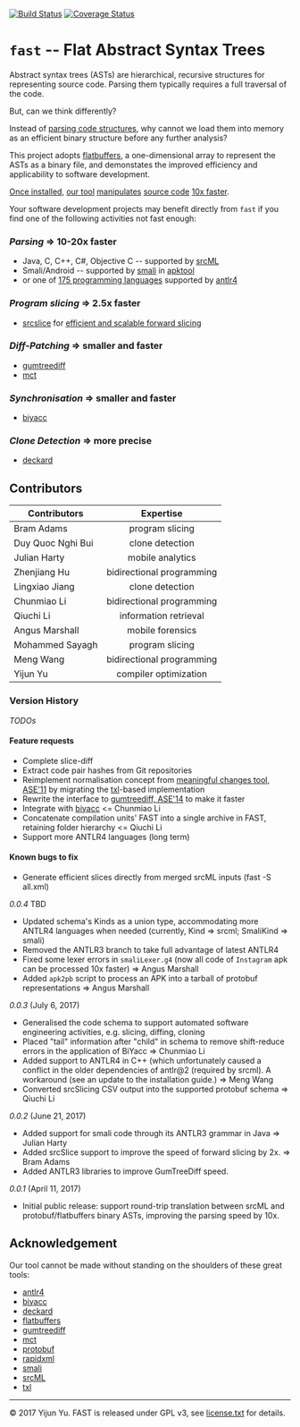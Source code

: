 [![Build Status](https://travis-ci.org/yijunyu/fast.svg?branch=master)](https://travis-ci.org/yijunyu/fast)
[![Coverage Status](https://coveralls.io/repos/github/yijunyu/fast/badge.svg?branch=master)](https://coveralls.io/github/yijunyu/fast?branch=master)

# `fast` -- Flat Abstract Syntax Trees

Abstract syntax trees (ASTs) are hierarchical, recursive structures for
representing source code.  Parsing them typically requires a full traversal of
the code.  

But, can we think differently?

Instead of [parsing code structures](doc/architecture.md), why cannot we load
them into memory as an efficient binary structure before any further analysis? 

This project adopts [flatbuffers](https://github.com/google/flatbuffers), a one-dimensional array to represent the ASTs
as a binary file, and demonstates the improved efficiency and applicability to
software development.

[Once installed](doc/installation.md), [our tool](doc/options.md)
[manipulates](doc/usage.md) [source code](doc/example.md) [10x
faster](doc/performance.md). 

Your software development projects may benefit directly from `fast` if you find
one of the following activities not fast enough:

### *Parsing* => 10-20x faster
* Java, C, C++, C#, Objective C -- supported by [srcML](http://www.srcml.org/)
* Smali/Android -- supported by [smali](https://github.com/JesusFreke/smali) in [apktool](https://ibotpeaches.github.io/Apktool)
* or one of [175 programming languages](https://github.com/antlr/grammars-v4) supported by [antlr4](https://github.com/antlr/antlr4)
### *Program slicing* => 2.5x faster
* [srcslice](https://github.com/srcML/srcSlice) for [efficient and scalable forward slicing](http://www.cs.kent.edu/~jmaletic/papers/JSEP14.pdf)
### *Diff-Patching* => smaller and faster
* [gumtreediff](https://github.com/GumTreeDiff/gumtree)
* [mct](https://github.com/yijunyu/meaningful-changes)
### *Synchronisation* => smaller and faster
* [biyacc](http://biyacc.yozora.moe)
### *Clone Detection* => more precise
* [deckard](https://github.com/skyhover/Deckard)

## Contributors
| Contributors | Expertise |
| ---------------------- |:-------------:| 
| Bram Adams 		         |program slicing|
| Duy Quoc Nghi Bui 	   |clone detection|
| Julian Harty 		       |mobile analytics|
| Zhenjiang Hu 		|bidirectional programming|
| Lingxiao Jiang 	|clone detection|
| Chunmiao Li 		|bidirectional programming|
| Qiuchi Li 		|information retrieval|
| Angus Marshall 	|mobile forensics|
| Mohammed Sayagh 	|program slicing|
| Meng Wang		|bidirectional programming|
| Yijun Yu		|compiler optimization|

### Version History

*TODOs* 

#### Feature requests ####
* Complete slice-diff
* Extract code pair hashes from Git repositories
* Reimplement normalisation concept from [meaningful changes tool, ASE'11](https://github.com/yijunyu/meaningful-changes)
  by migrating the [txl](http://txl.ca)-based implementation
* Rewrite the interface to [gumtreediff, ASE'14](https://github.com/GumTreeDiff/gumtree) to make it faster
* Integrate with [biyacc](http://biyacc.yozora.moe) <= Chunmiao Li
* Concatenate compilation units' FAST into a single archive in FAST, retaining folder hierarchy <= Qiuchi Li
* Support more ANTLR4 languages (long term)

#### Known bugs to fix #### 
* Generate efficient slices directly from merged srcML inputs (fast -S all.xml)

*0.0.4* TBD

* Updated schema's Kinds as a union type, accommodating more ANTLR4 languages when needed
  (currently, Kind => srcml; SmaliKind => smali)
* Removed the ANTLR3 branch to take full advantage of latest ANTLR4 
* Fixed some lexer errors in `smaliLexer.g4` (now all code of `Instagram` apk can be processed 10x faster) => Angus Marshall
* Added `apk2pb` script to process an APK into a tarball of protobuf representations  => Angus Marshall

*0.0.3* (July 6, 2017)

* Generalised the code schema to support automated software engineering activities, e.g. slicing, diffing, cloning
* Placed "tail" information after "child" in schema to remove shift-reduce errors in the application of BiYacc => Chunmiao Li
* Added support to ANTLR4 in C++ (which unfortunately caused a conflict in the older dependencies of antlr@2 (required by srcml).
  A workaround (see an update to the installation guide.) => Meng Wang
* Converted srcSlicing CSV output into the supported protobuf schema => Qiuchi Li

*0.0.2* (June 21, 2017)

* Added support for smali code through its ANTLR3 grammar in Java => Julian Harty
* Added srcSlice support to improve the speed of forward slicing by 2x. => Bram Adams
* Added ANTLR3 libraries to improve GumTreeDiff speed.

*0.0.1* (April 11, 2017)

* Initial public release: support round-trip translation between srcML and protobuf/flatbuffers binary ASTs, improving the parsing speed by 10x.

## Acknowledgement
Our tool cannot be made without standing on the shoulders of these great tools:

* [antlr4](https://github.com/antlr/antlr4)
* [biyacc](http://biyacc.yozora.moe)
* [deckard](https://github.com/skyhover/Deckard)
* [flatbuffers](https://github.com/google/flatbuffers)
* [gumtreediff](https://github.com/GumTreeDiff/gumtree)
* [mct](https://github.com/yijunyu/meaningful-changes)
* [protobuf](https://github.com/google/protobuf)
* [rapidxml](https://github.com/dwd/rapidxml)
* [smali](https://github.com/JesusFreke/smali)
* [srcML](http://www.srcml.org/)
* [txl](http://txl.ca)

---
© 2017 Yijun Yu. FAST is released under GPL v3, see [license.txt](license.txt) for details.

